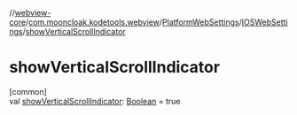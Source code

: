 //[webview-core](../../../../index.md)/[com.mooncloak.kodetools.webview](../../index.md)/[PlatformWebSettings](../index.md)/[IOSWebSettings](index.md)/[showVerticalScrollIndicator](show-vertical-scroll-indicator.md)

# showVerticalScrollIndicator

[common]\
val [showVerticalScrollIndicator](show-vertical-scroll-indicator.md): [Boolean](https://kotlinlang.org/api/latest/jvm/stdlib/kotlin/-boolean/index.html) = true
